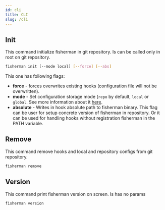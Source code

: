 ```yaml
---
id: cli
title: CLI
slug: /cli
---
```


## Init

This command initialize fisherman in git repository. Is can  be called only in root on git repository.

```bash
fisherman init [--mode local] [--force] [--abs]
```

This one has following flags:

- **force** - forces overwrites existing hooks (configuration file will not be overwritten).
- **mode** - Set configuration storage mode (`repo` by default, `local` or `global`. See more information about it [here](/docs/configuration/configuration-files#configuration-file-inheritance).
- **absolute** - Writes in hook absolute path to fisherman binary. This flag can be user for setup concrete version of fisherman in repository. Or it can be used for handling hooks without registration fisherman in the PATH variable.

## Remove

This command remove hooks and local and repository configs from git repository.

```bash
fisherman remove
```

## Version

This command print fisherman version on screen. Is has no params

```bash
fisherman version
```


